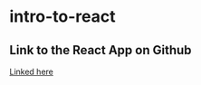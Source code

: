 # intro-to-react

## Link to the React App on Github
[Linked here](https://github.com/drewhsu86/intro-to-react-actual-app)
